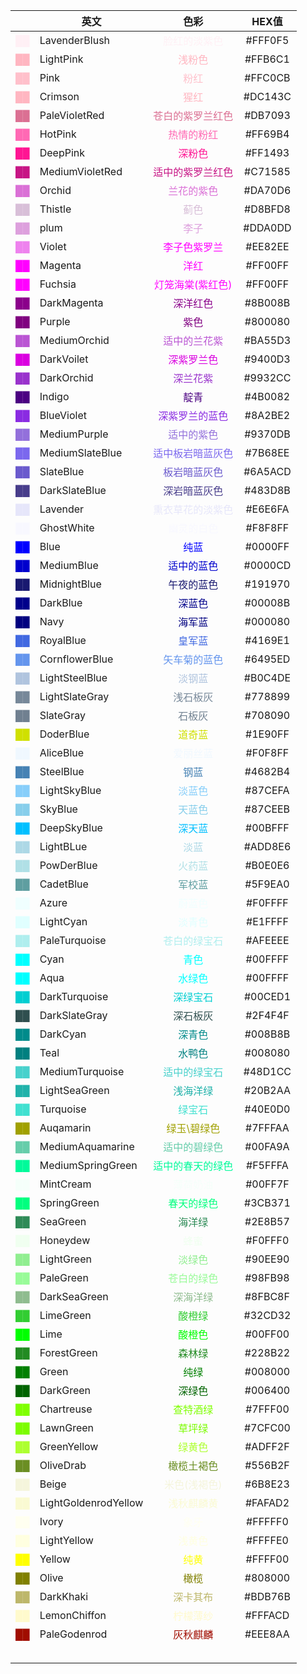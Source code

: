 
|                                              | 英文                   |                       色彩                        |  HEX值   |
| -------------------------------------------: | -------------------- | :---------------------------------------------: | :-----: |
|        <font color=LavenderBlush> ██ </font> | LavenderBlush        |    <font color=LavenderBlush> 脸红的淡紫色</font>     | #FFF0F5 |
|            <font color=LightPink> ██ </font> | LightPink            |        <font color=LightPink>浅粉色</font>         | #FFB6C1 |
|                 <font color=Pink> ██ </font> | Pink                 |           <font color=Pink>粉红</font>            | #FFC0CB |
|            <font color=LightPink> ██ </font> | Crimson              |        <font color=LightPink>猩红 </font>         | #DC143C |
|        <font color=PaleVioletRed> ██ </font> | PaleVioletRed        |    <font color=PaleVioletRed>苍白的紫罗兰红色</font>    | #DB7093 |
|              <font color=HotPink> ██ </font> | HotPink              |        <font color=HotPink>热情的粉红</font>         | #FF69B4 |
|             <font color=DeepPink> ██ </font> | DeepPink             |        <font color=DeepPink>深粉色 </font>         | #FF1493 |
|      <font color=MediumVioletRed> ██ </font> | MediumVioletRed      |   <font color=MediumVioletRed>适中的紫罗兰红色</font>   | #C71585 |
|               <font color=Orchid> ██ </font> | Orchid               |         <font color=Orchid>兰花的紫色</font>         | #DA70D6 |
|              <font color=Thistle> ██ </font> | Thistle              |          <font color=Thistle>蓟色</font>          | #D8BFD8 |
|                 <font color=plum> ██ </font> | plum                 |          <font color=plum> 李子 </font>           | #DDA0DD |
|               <font color=Violet> ██ </font> | Violet               |       <font color=Magenta> 李子色紫罗兰</font>        | #EE82EE |
|              <font color=Magenta> ██ </font> | Magenta              |          <font color=Magenta>洋红</font>          | #FF00FF |
|              <font color=Fuchsia> ██ </font> | Fuchsia              |      <font color=Fuchsia>灯笼海棠(紫红色) </font>      | #FF00FF |
|          <font color=DarkMagenta> ██ </font> | DarkMagenta          |      <font color=DarkMagenta>深洋红色 </font>       | #8B008B |
|               <font color=Purple> ██ </font> | Purple               |          <font color=Purple>紫色 </font>          | #800080 |
|         <font color=MediumOrchid> ██ </font> | MediumOrchid         |     <font color=MediumOrchid>适中的兰花紫 </font>     | #BA55D3 |
|           <font color=DarkVoilet> ██ </font> | DarkVoilet           |      <font color=DarkVoilet> 深紫罗兰色 </font>      | #9400D3 |
|           <font color=DarkOrchid> ██ </font> | DarkOrchid           |       <font color=DarkOrchid>深兰花紫 </font>       | #9932CC |
|               <font color=Indigo> ██ </font> | Indigo               |         <font color=Indigo> 靛青 </font>          | #4B0082 |
|           <font color=BlueViolet> ██ </font> | BlueViolet           |     <font color=BlueViolet> 深紫罗兰的蓝色 </font>     | #8A2BE2 |
|         <font color=MediumPurple> ██ </font> | MediumPurple         |     <font color=MediumPurple>适中的紫色 </font>      | #9370DB |
|      <font color=MediumSlateBlue> ██ </font> | MediumSlateBlue      |  <font color=MediumSlateBlue>适中板岩暗蓝灰色 </font>   | #7B68EE |
|            <font color=SlateBlue> ██ </font> | SlateBlue            |      <font color=SlateBlue> 板岩暗蓝灰色 </font>      | #6A5ACD |
|        <font color=DarkSlateBlue> ██ </font> | DarkSlateBlue        |    <font color=DarkSlateBlue>深岩暗蓝灰色 </font>     | #483D8B |
|             <font color=Lavender> ██ </font> | Lavender             |      <font color=Lavender>熏衣草花的淡紫色 </font>      | #E6E6FA |
|           <font color=GhostWhite> ██ </font> | GhostWhite           |      <font color=GhostWhite> 幽灵的白色 </font>      | #F8F8FF |
|                 <font color=Blue> ██ </font> | Blue                 |           <font color=Blue>纯蓝 </font>           | #0000FF |
|           <font color=MediumBlue> ██ </font> | MediumBlue           |       <font color=MediumBlue>适中的蓝色</font>       | #0000CD |
|         <font color=MidnightBlue> ██ </font> | MidnightBlue         |     <font color=MidnightBlue>午夜的蓝色 </font>      | #191970 |
|             <font color=DarkBlue> ██ </font> | DarkBlue             |        <font color=DarkBlue> 深蓝色</font>         | #00008B |
|                 <font color=Navy> ██ </font> | Navy                 |          <font color=Navy> 海军蓝 </font>          | #000080 |
|            <font color=RoyalBlue> ██ </font> | RoyalBlue            |       <font color=RoyalBlue> 皇军蓝 </font>        | #4169E1 |
|       <font color=CornflowerBlue> ██ </font> | CornflowerBlue       |   <font color=CornflowerBlue> 矢车菊的蓝色 </font>    | #6495ED |
|       <font color=LightSteelBlue> ██ </font> | LightSteelBlue       |     <font color=LightSteelBlue> 淡钢蓝 </font>     | #B0C4DE |
|       <font color=LightSlateGray> ██ </font> | LightSlateGray       |    <font color=LightSlateGray> 浅石板灰 </font>     | #778899 |
|            <font color=SlateGray> ██ </font> | SlateGray            |        <font color=SlateGray> 石板灰</font>        | #708090 |
|            <font color=DoderBlue> ██ </font> | DoderBlue            |        <font color=DoderBlue>道奇蓝 </font>        | #1E90FF |
|            <font color=AliceBlue> ██ </font> | AliceBlue            |       <font color=AliceBlue> 爱丽丝蓝 </font>       | #F0F8FF |
|            <font color=SteelBlue> ██ </font> | SteelBlue            |        <font color=SteelBlue> 钢蓝 </font>        | #4682B4 |
|         <font color=LightSkyBlue> ██ </font> | LightSkyBlue         |      <font color=LightSkyBlue>淡蓝色 </font>       | #87CEFA |
|              <font color=SkyBlue> ██ </font> | SkyBlue              |         <font color=SkyBlue> 天蓝色</font>         | #87CEEB |
|          <font color=DeepSkyBlue> ██ </font> | DeepSkyBlue          |      <font color=DeepSkyBlue> 深天蓝 </font>       | #00BFFF |
|            <font color=LightBLue> ██ </font> | LightBLue            |        <font color=LightBLue> 淡蓝 </font>        | #ADD8E6 |
|           <font color=PowDerBlue> ██ </font> | PowDerBlue           |       <font color=PowDerBlue> 火药蓝 </font>       | #B0E0E6 |
|            <font color=CadetBlue> ██ </font> | CadetBlue            |       <font color=CadetBlue> 军校蓝 </font>        | #5F9EA0 |
|                <font color=Azure> ██ </font> | Azure                |         <font color=Azure> 蔚蓝色 </font>          | #F0FFFF |
|            <font color=LightCyan> ██ </font> | LightCyan            |        <font color=LightCyan>淡青色 </font>        | #E1FFFF |
|        <font color=PaleTurquoise> ██ </font> | PaleTurquoise        |    <font color=PaleTurquoise> 苍白的绿宝石 </font>    | #AFEEEE |
|                 <font color=Cyan> ██ </font> | Cyan                 |           <font color=Cyan>青色</font>            | #00FFFF |
|                 <font color=Aqua> ██ </font> | Aqua                 |          <font color=Aqua> 水绿色 </font>          | #00FFFF |
|        <font color=DarkTurquoise> ██ </font> | DarkTurquoise        |     <font color=DarkTurquoise>深绿宝石 </font>      | #00CED1 |
|        <font color=DarkSlateGray> ██ </font> | DarkSlateGray        |     <font color=DarkSlateGray>深石板灰 </font>      | #2F4F4F |
|             <font color=DarkCyan> ██ </font> | DarkCyan             |        <font color=DarkCyan> 深青色 </font>        | #008B8B |
|                 <font color=Teal> ██ </font> | Teal                 |          <font color=Teal> 水鸭色 </font>          | #008080 |
|      <font color=MediumTurquoise> ██ </font> | MediumTurquoise      |   <font color=MediumTurquoise>适中的绿宝石 </font>    | #48D1CC |
|        <font color=LightSeaGreen> ██ </font> | LightSeaGreen        |     <font color=LightSeaGreen> 浅海洋绿 </font>     | #20B2AA |
|            <font color=Turquoise> ██ </font> | Turquoise            |       <font color=Turquoise> 绿宝石 </font>        | #40E0D0 |
|            <font color=Auqamarin> ██ </font> | Auqamarin            |      <font color=Auqamarin> 绿玉\碧绿色 </font>      | #7FFFAA |
|     <font color=MediumAquamarine> ██ </font> | MediumAquamarine     |  <font color=MediumAquamarine> 适中的碧绿色 </font>   | #00FA9A |
|    <font color=MediumSpringGreen> ██ </font> | MediumSpringGreen    | <font color=MediumSpringGreen> 适中的春天的绿色 </font> | #F5FFFA |
|            <font color=MintCream> ██ </font> | MintCream            |       <font color=MintCream> 薄荷奶油 </font>       | #00FF7F |
|          <font color=SpringGreen> ██ </font> | SpringGreen          |      <font color=SpringGreen> 春天的绿色</font>      | #3CB371 |
|             <font color=SeaGreen> ██ </font> | SeaGreen             |        <font color=SeaGreen>海洋绿 </font>         | #2E8B57 |
|             <font color=Honeydew> ██ </font> | Honeydew             |         <font color=Honeydew>蜂蜜 </font>         | #F0FFF0 |
|           <font color=LightGreen> ██ </font> | LightGreen           |       <font color=LightGreen> 淡绿色 </font>       | #90EE90 |
|            <font color=PaleGreen> ██ </font> | PaleGreen            |       <font color=PaleGreen>苍白的绿色 </font>       | #98FB98 |
|         <font color=DarkSeaGreen> ██ </font> | DarkSeaGreen         |      <font color=DarkSeaGreen> 深海洋绿</font>      | #8FBC8F |
|            <font color=LimeGreen> ██ </font> | LimeGreen            |        <font color=LimeGreen>酸橙绿 </font>        | #32CD32 |
|                 <font color=Lime> ██ </font> | Lime                 |          <font color=Lime>酸橙色 </font>           | #00FF00 |
|          <font color=ForestGreen> ██ </font> | ForestGreen          |       <font color=ForestGreen>森林绿</font>        | #228B22 |
|                <font color=Green> ██ </font> | Green                |          <font color=Green>纯绿 </font>           | #008000 |
|            <font color=DarkGreen> ██ </font> | DarkGreen            |       <font color=DarkGreen> 深绿色 </font>        | #006400 |
|           <font color=Chartreuse> ██ </font> | Chartreuse           |      <font color=Chartreuse> 查特酒绿 </font>       | #7FFF00 |
|            <font color=LawnGreen> ██ </font> | LawnGreen            |        <font color=LawnGreen>草坪绿 </font>        | #7CFC00 |
|          <font color=GreenYellow> ██ </font> | GreenYellow          |      <font color=GreenYellow> 绿黄色 </font>       | #ADFF2F |
|            <font color=OliveDrab> ██ </font> | OliveDrab            |      <font color=OliveDrab> 橄榄土褐色 </font>       | #556B2F |
|                <font color=Beige> ██ </font> | Beige                |       <font color=Beige> 米色(浅褐色) </font>        | #6B8E23 |
| <font color=LightGoldenrodYellow> ██ </font> | LightGoldenrodYellow | <font color=LightGoldenrodYellow> 浅秋麒麟黄 </font> | #FAFAD2 |
|                <font color=Ivory> ██ </font> | Ivory                |          <font color=Ivory> 象牙 </font>          | #FFFFF0 |
|          <font color=LightYellow> ██ </font> | LightYellow          |      <font color=LightYellow> 浅黄色 </font>       | #FFFFE0 |
|               <font color=Yellow> ██ </font> | Yellow               |         <font color=Yellow> 纯黄 </font>          | #FFFF00 |
|                <font color=Olive> ██ </font> | Olive                |          <font color=Olive>橄榄 </font>           | #808000 |
|            <font color=DarkKhaki> ██ </font> | DarkKhaki            |       <font color=DarkKhaki> 深卡其布 </font>       | #BDB76B |
|         <font color=LemonChiffon> ██ </font> | LemonChiffon         |      <font color=LemonChiffon> 柠檬薄纱</font>      | #FFFACD |
|         <font color=PaleGodenrod> ██ </font> | PaleGodenrod         |     <font color=PaleGodenrod> 灰秋麒麟 </font>      | #EEE8AA |
|                                              |                      |                                                 |         |
|                                              |                      |                                                 |         |
|                                              |                      |                                                 |         |
|                                              |                      |                                                 |         |
|                                              |                      |                                                 |         |


